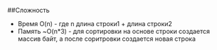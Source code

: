 ##Сложность
- Время O(n) - где n длина строки1 + длина строки2
- Память ~O(n*3) - для сортировки на основе строки создается массив байт, а после соритровки создается новая строка
